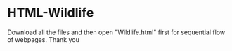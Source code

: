 # HTML-Wildlife
Download all the files and then open "Wildlife.html" first for sequential flow of webpages.
Thank you
